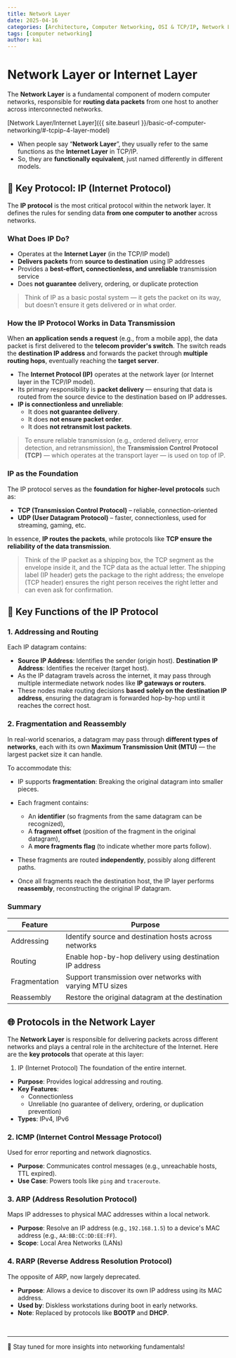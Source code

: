 ```yaml
---
title: Network Layer
date: 2025-04-16
categories: [Architecture, Computer Networking, OSI & TCP/IP, Network Layer, Internet Layer]
tags: [computer networking]
author: kai
---
```


# Network Layer or Internet Layer
The **Network Layer** is a fundamental component of modern computer networks, responsible for **routing data packets** from one host to another across interconnected networks.

[Network Layer/Internet Layer]({{ site.baseurl }}/basic-of-computer-networking/#-tcpip-4-layer-model)

- When people say “**Network Layer**”, they usually refer to the same functions as the **Internet Layer** in TCP/IP.
- So, they are **functionally equivalent**, just named differently in different models.


## 🧩 Key Protocol: IP (Internet Protocol)
The **IP protocol** is the most critical protocol within the network layer. It defines the rules for sending data **from one computer to another** across networks.

### What Does IP Do?

- Operates at the **Internet Layer** (in the TCP/IP model)
- **Delivers packets** from **source to destination** using IP addresses
- Provides a **best-effort, connectionless, and unreliable** transmission service
- Does **not guarantee** delivery, ordering, or duplicate protection

> Think of IP as a basic postal system — it gets the packet on its way, but doesn’t ensure it gets delivered or in what order.

### How the IP Protocol Works in Data Transmission
When **an application sends a request** (e.g., from a mobile app), the data packet is first delivered to the **telecom provider's switch**. The switch reads the **destination IP address** and forwards the packet through **multiple routing hops**, eventually reaching the **target server**.

- The **Internet Protocol (IP)** operates at the network layer (or Internet layer in the TCP/IP model).
- Its primary responsibility is **packet delivery** — ensuring that data is routed from the source device to the destination based on IP addresses.
- **IP is connectionless and unreliable**:
  - It does **not guarantee delivery**.
  - It does **not ensure packet order**.
  - It does **not retransmit lost packets**.

> To ensure reliable transmission (e.g., ordered delivery, error detection, and retransmission), the **Transmission Control Protocol (TCP)** — which operates at the transport layer — is used on top of IP.


### IP as the Foundation

The IP protocol serves as the **foundation for higher-level protocols** such as:

- **TCP (Transmission Control Protocol)** – reliable, connection-oriented
- **UDP (User Datagram Protocol)** – faster, connectionless, used for streaming, gaming, etc.

In essence, **IP routes the packets**, while protocols like **TCP ensure the reliability of the data transmission**.


> Think of the IP packet as a shipping box, the TCP segment as the envelope inside it, and the TCP data as the actual letter. The shipping label (IP header) gets the package to the right address; the envelope (TCP header) ensures the right person receives the right letter and can even ask for confirmation.


## 🧭 Key Functions of the IP Protocol

### 1. Addressing and Routing

Each IP datagram contains:

- **Source IP Address**: Identifies the sender (origin host). **Destination IP Address**: Identifies the receiver (target host).
- As the IP datagram travels across the internet, it may pass through multiple intermediate network nodes like **IP gateways or routers**.  
- These nodes make routing decisions **based solely on the destination IP address**, ensuring the datagram is forwarded hop-by-hop until it reaches the correct host.



### 2. Fragmentation and Reassembly

In real-world scenarios, a datagram may pass through **different types of networks**, each with its own **Maximum Transmission Unit (MTU)** — the largest packet size it can handle.

To accommodate this:

- IP supports **fragmentation**: Breaking the original datagram into smaller pieces.
- Each fragment contains:
  - An **identifier** (so fragments from the same datagram can be recognized),
  - A **fragment offset** (position of the fragment in the original datagram),
  - A **more fragments flag** (to indicate whether more parts follow).

- These fragments are routed **independently**, possibly along different paths.

- Once all fragments reach the destination host, the IP layer performs **reassembly**, reconstructing the original IP datagram.

### Summary

| Feature           | Purpose                                                  |
|------------------|-----------------------------------------------------------|
| Addressing       | Identify source and destination hosts across networks     |
| Routing          | Enable hop-by-hop delivery using destination IP address   |
| Fragmentation    | Support transmission over networks with varying MTU sizes |
| Reassembly       | Restore the original datagram at the destination          |


## 🌐 Protocols in the Network Layer
The **Network Layer** is responsible for delivering packets across different networks and plays a central role in the architecture of the Internet. Here are the **key protocols** that operate at this layer:

1. IP (Internet Protocol)
The foundation of the entire internet.  
- **Purpose**: Provides logical addressing and routing.
- **Key Features**:
  - Connectionless
  - Unreliable (no guarantee of delivery, ordering, or duplication prevention)
- **Types**: IPv4, IPv6


### 2. ICMP (Internet Control Message Protocol)
Used for error reporting and network diagnostics.  
- **Purpose**: Communicates control messages (e.g., unreachable hosts, TTL expired).
- **Use Case**: Powers tools like `ping` and `traceroute`.


### 3. ARP (Address Resolution Protocol)
Maps IP addresses to physical MAC addresses within a local network.  
- **Purpose**: Resolve an IP address (e.g., `192.168.1.5`) to a device's MAC address (e.g., `AA:BB:CC:DD:EE:FF`).
- **Scope**: Local Area Networks (LANs)


### 4. RARP (Reverse Address Resolution Protocol)
The opposite of ARP, now largely deprecated.  
- **Purpose**: Allows a device to discover its own IP address using its MAC address.
- **Used by**: Diskless workstations during boot in early networks.
- **Note**: Replaced by protocols like **BOOTP** and **DHCP**.



<br>


---

🚀 Stay tuned for more insights into networking fundamentals!